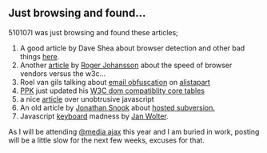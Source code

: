 <article><h2>Just browsing and found...</h2><time><span class="day">5</span><span class="month">10</span><span class="year">107</span></time>I was just browsing and found these articles;<ol>	<li>A good article by Dave Shea about browser detection and other bad things <a href="http://mezzoblue.com/archives/2007/11/12/detect_this/">here</a>.</li>	<li>Another <a href="http://www.456bereastreet.com/archive/200711/the_w3c_process_may_be_slow_but_browser_vendors_are_slower/">article</a> by <a href="http://www.456bereastreet.com/">Roger Johansson</a> about the speed of browser vendors versus the w3c...</li>	<li> Roel van gils talking about <a href="http://www.alistapart.com/articles/gracefulemailobfuscation">email obfuscation</a> on <a href="http://www.alistapart.com/">alistapart</a></li>	<li><a href="http://www.quirksmode.org/">PPK</a> just updated his <a href="http://www.quirksmode.org/blog/archives/2007/11/w3c_dom_compati.html">W3C dom compatiblity core tables</a></li>	<li>a nice <a href="http://icant.co.uk/articles/seven-rules-of-unobtrusive-javascript/">article</a> over unobtrusive javascript</li>	<li>An old article by <a href="http://www.snook.ca/jonathan/">Jonathan Snook</a> about <a href="http://www.snook.ca/archives/servers/hosted_subversion/#c56768">hosted subversion.</a></li>	<li>Javascript <a href="http://unixpapa.com/js/key.html">keyboard</a> madness by <a href="http://unixpapa.com/">Jan Wolter</a>.</li></ol>As I will be attending <a href="http://www.vivabit.com/atmediaAjax/">@media ajax</a> this year and I am buried in work, posting will be a little slow for the next few weeks, excuses for that.</article>